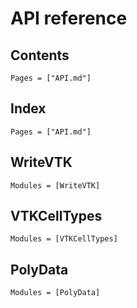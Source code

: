 # API reference

## Contents

```@contents
Pages = ["API.md"]
```

## Index

```@index
Pages = ["API.md"]
```

## WriteVTK

```@autodocs
Modules = [WriteVTK]
```

## VTKCellTypes

```@autodocs
Modules = [VTKCellTypes]
```

## PolyData

```@autodocs
Modules = [PolyData]
```
